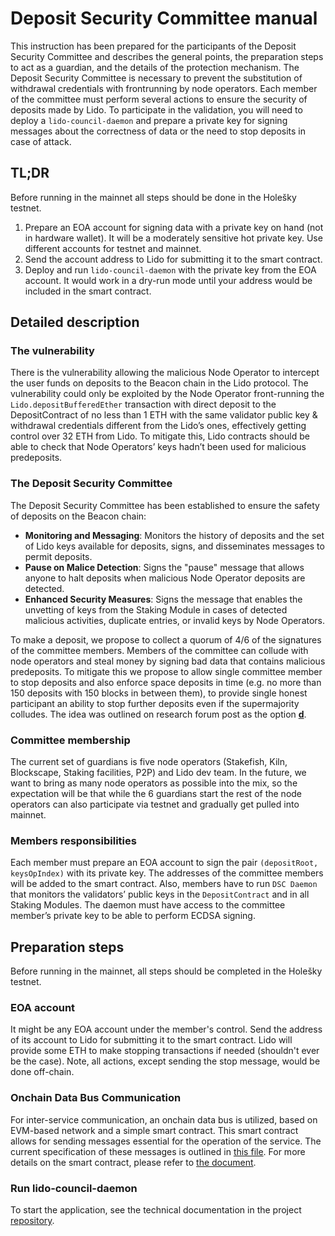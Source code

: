 # Deposit Security Committee manual

This instruction has been prepared for the participants of the Deposit Security Committee and describes the general points, the preparation steps to act as a guardian, and the details of the protection mechanism. The Deposit Security Committee is necessary to prevent the substitution of withdrawal credentials with frontrunning by node operators. Each member of the committee must perform several actions to ensure the security of deposits made by Lido. To participate in the validation, you will need to deploy a `lido-council-daemon` and prepare a private key for signing messages about the correctness of data or the need to stop deposits in case of attack.

## TL;DR

Before running in the mainnet all steps should be done in the Holešky testnet.

1. Prepare an EOA account for signing data with a private key on hand (not in hardware wallet). It will be a moderately sensitive hot private key. Use different accounts for testnet and mainnet.
2. Send the account address to Lido for submitting it to the smart contract.
3. Deploy and run `lido-council-daemon` with the private key from the EOA account. It would work in a dry-run mode until your address would be included in the smart contract.

## Detailed description

### The vulnerability

There is the vulnerability allowing the malicious Node Operator to intercept the user funds on deposits to the Beacon chain in the Lido protocol. The vulnerability could only be exploited by the Node Operator front-running the `Lido.depositBufferedEther` transaction with direct deposit to the DepositContract of no less than 1 ETH with the same validator public key & withdrawal credentials different from the Lido’s ones, effectively getting control over 32 ETH from Lido. To mitigate this, Lido contracts should be able to check that Node Operators’ keys hadn’t been used for malicious predeposits.

### The Deposit Security Committee

The Deposit Security Committee has been established to ensure the safety of deposits on the Beacon chain:

- **Monitoring and Messaging**: Monitors the history of deposits and the set of Lido keys available for deposits, signs, and disseminates messages to permit deposits.
- **Pause on Malice Detection**: Signs the "pause" message that allows anyone to halt deposits when malicious Node Operator deposits are detected.
- **Enhanced Security Measures**: Signs the message that enables the unvetting of keys from the Staking Module in cases of detected malicious activities, duplicate entries, or invalid keys by Node Operators.

To make a deposit, we propose to collect a quorum of 4/6 of the signatures of the committee members. Members of the committee can collude with node operators and steal money by signing bad data that contains malicious predeposits. To mitigate this we propose to allow single committee member to stop deposits and also enforce space deposits in time (e.g. no more than 150 deposits with 150 blocks in between them), to provide single honest participant an ability to stop further deposits even if the supermajority colludes. The idea was outlined on research forum post as the option [<b>d</b>](https://research.lido.fi/t/mitigations-for-deposit-front-running-vulnerability/1239#d-approving-deposit-contract-merkle-root-7).

### Committee membership

The current set of guardians is five node operators (Stakefish, Kiln, Blockscape, Staking facilities, P2P) and Lido dev team. In the future, we want to bring as many node operators as possible into the mix, so the expectation will be that while the 6 guardians start the rest of the node operators can also participate via testnet and gradually get pulled into mainnet.

### Members responsibilities

Each member must prepare an EOA account to sign the pair `(depositRoot, keysOpIndex)` with its private key. The addresses of the committee members will be added to the smart contract. Also, members have to run `DSC Daemon` that monitors the validators’ public keys in the `DepositContract` and in all Staking Modules. The daemon must have access to the committee member’s private key to be able to perform ECDSA signing.

## Preparation steps

Before running in the mainnet, all steps should be completed in the Holešky testnet.

### EOA account

It might be any EOA account under the member's control. Send the address of its account to Lido for submitting it to the smart contract. Lido will provide some ETH to make stopping transactions if needed (shouldn't ever be the case). Note, all actions, except sending the stop message, would be done off-chain.

### Onchain Data Bus Communication

For inter-service communication, an onchain data bus is utilized, based on EVM-based network and a simple smart contract. This smart contract allows for sending messages essential for the operation of the service. The current specification of these messages is outlined in [this file](https://github.com/lidofinance/lido-council-daemon/blob/main/src/abi/data-bus.abi.json). For more details on the smart contract, please refer to [the document](/contracts/data-bus).

### Run lido-council-daemon

To start the application, see the technical documentation in the project [repository](https://github.com/lidofinance/lido-council-daemon#table-of-contents).

